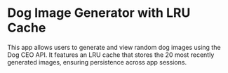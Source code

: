 <h1>Dog Image Generator with LRU Cache</h1>
This app allows users to generate and view random dog images using the Dog CEO API. 
It features an LRU cache that stores the 20 most recently generated images, ensuring persistence across app sessions.
